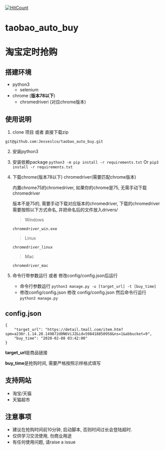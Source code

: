 [![HitCount](http://hits.dwyl.io/Jesseslco/taobao_auto_buy.svg)](http://github.com/Jesseslco/taobao_auto_buy)
# taobao_auto_buy
# 淘宝定时抢购

## 搭建环境
* python3
  * selenium
* chrome (**版本78以下**)
  * chromedriveri (对应chrome版本)
  
## 使用说明
1. clone 项目 或者 直接下载zip
```
git@github.com:Jesseslco/taobao_auto_buy.git
```

2. 安装python3

3. 安装依赖package
`python3 -m pip install -r requirements.txt`
Or
`pip3 install -r requirements.txt`

4. 下载chrome(版本78以下) chromedriver(需要匹配chrome版本)

   内置chrome75的chromedriver, 如果你的chrome是75, 无需手动下载chromedriver
   
   版本不是75的, 需要手动下载对应版本的chromedriver, 下载的chromedriver需要按照以下方式命名, 并把命名后的文件放入drivers/
     > Windows
     
       chromedriver_win.exe    
     > Linux
     
       chromedriver_linux
     > Mac
     
       chromedriver_mac
     
5. 命令行带参数运行 或者 修改config/config.json后运行
   * 命令行参数运行
         `python3 manage.py -u [target_url] -t [buy_time]`
   * 修改config/config.json
         修改 config/config.json 然后命令行运行 `python3 manage.py`

## config.json
```
{
    "target_url": "https://detail.tmall.com/item.htm?spm=a230r.1.14.20.149872d0N6ViJZ&id=598418850958&ns=1&abbucket=9",
    "buy_time": "2020-02-08 03:42:00"
}
```
**target_url**是商品链接

**buy_time**是抢购时间, 需要严格按照示样格式填写

## 支持网站
* 淘宝/天猫
* 天猫超市

## 注意事项
* 建议在抢购时间前10分钟, 启动脚本, 否则时间过长会登陆超时.
* 仅供学习交流使用, 勿商业用途
* 有任何使用问题, 请raise a issue
